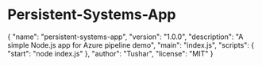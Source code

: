 # Persistent-Systems-App
{
  "name": "persistent-systems-app",
  "version": "1.0.0",
  "description": "A simple Node.js app for Azure pipeline demo",
  "main": "index.js",
  "scripts": {
    "start": "node index.js"
  },
  "author": "Tushar",
  "license": "MIT"
}
